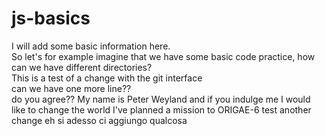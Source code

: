 # js-basics
I will add some basic information here.  
So let's for example imagine that we have some basic code practice, how can we have different directories?  
This is a test of a change with the git interface  
can we have one more line??   
do you agree??
My name is Peter Weyland and if you indulge me I would like to change the world
I've planned a mission to ORIGAE-6
test another change eh si
adesso ci aggiungo qualcosa
